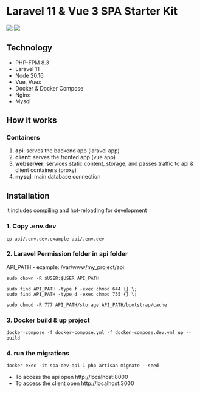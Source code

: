 # Laravel 11 & Vue 3 SPA Starter Kit
[![](https://img.shields.io/badge/Vue-v3.4-04C690?style=flat)](https://vuejs.org/)
[![](https://img.shields.io/badge/Laravel-v11-ff2e21?style=flat)](https://laravel.com)

## Technology
- PHP-FPM 8.3
- Laravel 11
- Node 20.16
- Vue, Vuex
- Docker & Docker Compose
- Nginx
- Mysql

## How it works
### Containers
1) **api**: serves the backend app (laravel app)
2) **client**: serves the fronted app (vue app)
3) **webserver**: services static content, storage, and passes traffic to api & client containers (proxy)
4) **mysql**: main database connection

## Installation
it includes compiling and hot-reloading for development

### 1. Copy .env.dev
```
cp api/.env.dev.example api/.env.dev
```

### 2. Laravel Permission folder in api folder
API_PATH - example: /var/www/my_project/api
```
sudo chown -R $USER:$USER API_PATH

sudo find API_PATH -type f -exec chmod 644 {} \;  
sudo find API_PATH -type d -exec chmod 755 {} \;

sudo chmod -R 777 API_PATH/storage API_PATH/bootstrap/cache
```
### 3. Docker build & up project
```
docker-compose -f docker-compose.yml -f docker-compose.dev.yml up --build
```
### 4. run the migrations
```
docker exec -it spa-dev-api-1 php artisan migrate --seed
```
- To access the api open http://localhost:8000
- To access the client open http://localhost:3000

